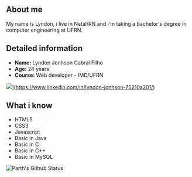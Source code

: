 ## About me

My name is Lyndon, i live in Natal/RN and i'm taking a bachelor's degree in computer engineering at UFRN.

## Detailed information

- **Name:** Lyndon Jonhson Cabral Filho
- **Age:** 24 years
-  **Course:** Web developer - IMD/UFRN

<img src="https://img.shields.io/badge/LinkedIn-0077B5?style=for-the-badge&logo=linkedin&logoColor=white">](https://www.linkedin.com/in/lyndon-jonhson-75210a201/)

## What i know 

- HTML5
- CSS3
- Javascript
- Basic in Java
- Basic in C
- Basic in C++
- Basic in MySQL

![Parth's Github Status](https://github-readme-stats.vercel.app/api/top-langs/?username=lyndonjonhson&layout=compact&text_color=daf7dc&bg_color=151515)